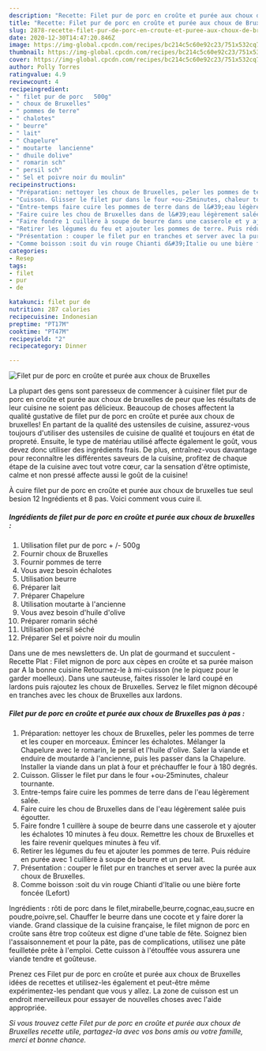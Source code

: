 ```yaml
---
description: "Recette: Filet pur de porc en croûte et purée aux choux de Bruxelles"
title: "Recette: Filet pur de porc en croûte et purée aux choux de Bruxelles"
slug: 2878-recette-filet-pur-de-porc-en-croute-et-puree-aux-choux-de-bruxelles
date: 2020-12-30T14:47:20.846Z
image: https://img-global.cpcdn.com/recipes/bc214c5c60e92c23/751x532cq70/filet-pur-de-porc-en-croute-et-puree-aux-choux-de-bruxelles-photo-principale-de-la-recette.jpg
thumbnail: https://img-global.cpcdn.com/recipes/bc214c5c60e92c23/751x532cq70/filet-pur-de-porc-en-croute-et-puree-aux-choux-de-bruxelles-photo-principale-de-la-recette.jpg
cover: https://img-global.cpcdn.com/recipes/bc214c5c60e92c23/751x532cq70/filet-pur-de-porc-en-croute-et-puree-aux-choux-de-bruxelles-photo-principale-de-la-recette.jpg
author: Polly Torres
ratingvalue: 4.9
reviewcount: 4
recipeingredient:
- " filet pur de porc   500g"
- " choux de Bruxelles"
- " pommes de terre"
- " chalotes"
- " beurre"
- " lait"
- " Chapelure"
- " moutarte  lancienne"
- " dhuile dolive"
- " romarin sch"
- " persil sch"
- " Sel et poivre noir du moulin"
recipeinstructions:
- "Préparation: nettoyer les choux de Bruxelles, peler les pommes de terre et les couper en morceaux. Émincer les échalotes. Mélanger la Chapelure avec le romarin, le persil et l&#39;huile d&#39;olive. Saler la viande et enduire de moutarde à l&#39;ancienne, puis les passer dans la Chapelure. Installer la viande dans un plat à four et préchauffer le four à 180 degrés."
- "Cuisson. Glisser le filet pur dans le four +ou-25minutes, chaleur tournante."
- "Entre-temps faire cuire les pommes de terre dans de l&#39;eau légèrement salée."
- "Faire cuire les chou de Bruxelles dans de l&#39;eau légèrement salée puis égoutter."
- "Faire fondre 1 cuillère à soupe de beurre dans une casserole et y ajouter les échalotes 10 minutes à feu doux. Remettre les choux de Bruxelles et les faire revenir quelques minutes à feu vif."
- "Retirer les légumes du feu et ajouter les pommes de terre. Puis réduire en purée avec 1 cuillère à soupe de beurre et un peu lait."
- "Présentation : couper le filet pur en tranches et server avec la purée aux choux de Bruxelles."
- "Comme boisson :soit du vin rouge Chianti d&#39;Italie ou une bière forte foncée (Lefort)"
categories:
- Resep
tags:
- filet
- pur
- de

katakunci: filet pur de 
nutrition: 287 calories
recipecuisine: Indonesian
preptime: "PT17M"
cooktime: "PT47M"
recipeyield: "2"
recipecategory: Dinner

---
```



![Filet pur de porc en croûte et purée aux choux de Bruxelles](https://img-global.cpcdn.com/recipes/bc214c5c60e92c23/751x532cq70/filet-pur-de-porc-en-croute-et-puree-aux-choux-de-bruxelles-photo-principale-de-la-recette.jpg)

La plupart des gens sont paresseux de commencer à cuisiner filet pur de porc en croûte et purée aux choux de bruxelles de peur que les résultats de leur cuisine ne soient pas délicieux. Beaucoup de choses affectent la qualité gustative de filet pur de porc en croûte et purée aux choux de bruxelles! En partant de la qualité des ustensiles de cuisine, assurez-vous toujours d'utiliser des ustensiles de cuisine de qualité et toujours en état de propreté. Ensuite, le type de matériau utilisé affecte également le goût, vous devez donc utiliser des ingrédients frais. De plus, entraînez-vous davantage pour reconnaître les différentes saveurs de la cuisine, profitez de chaque étape de la cuisine avec tout votre cœur, car la sensation d'être optimiste, calme et non pressé affecte aussi le goût de la cuisine!

<!--inarticleads1-->

À cuire filet pur de porc en croûte et purée aux choux de bruxelles tue seul besion 12 Ingrédients et 8 pas. Voici comment vous cuire il.

##### Ingrédients de filet pur de porc en croûte et purée aux choux de bruxelles :

1. Utilisation  filet pur de porc + /- 500g
1. Fournir  choux de Bruxelles
1. Fournir  pommes de terre
1. Vous avez besoin  échalotes
1. Utilisation  beurre
1. Préparer  lait
1. Préparer  Chapelure
1. Utilisation  moutarte à l&#39;ancienne
1. Vous avez besoin  d&#39;huile d&#39;olive
1. Préparer  romarin séché
1. Utilisation  persil séché
1. Préparer  Sel et poivre noir du moulin


Dans une de mes newsletters de. Un plat de gourmand et succulent - Recette Plat : Filet mignon de porc aux cèpes en croûte et sa purée maison par A la bonne cuisine Retournez-le à mi-cuisson (ne le piquez pour le garder moelleux). Dans une sauteuse, faites rissoler le lard coupé en lardons puis rajoutez les choux de Bruxelles. Servez le filet mignon découpé en tranches avec les choux de Bruxelles aux lardons. 

<!--inarticleads2-->

##### Filet pur de porc en croûte et purée aux choux de Bruxelles pas à pas :

1. Préparation: nettoyer les choux de Bruxelles, peler les pommes de terre et les couper en morceaux. Émincer les échalotes. Mélanger la Chapelure avec le romarin, le persil et l&#39;huile d&#39;olive. Saler la viande et enduire de moutarde à l&#39;ancienne, puis les passer dans la Chapelure. Installer la viande dans un plat à four et préchauffer le four à 180 degrés.
1. Cuisson. Glisser le filet pur dans le four +ou-25minutes, chaleur tournante.
1. Entre-temps faire cuire les pommes de terre dans de l&#39;eau légèrement salée.
1. Faire cuire les chou de Bruxelles dans de l&#39;eau légèrement salée puis égoutter.
1. Faire fondre 1 cuillère à soupe de beurre dans une casserole et y ajouter les échalotes 10 minutes à feu doux. Remettre les choux de Bruxelles et les faire revenir quelques minutes à feu vif.
1. Retirer les légumes du feu et ajouter les pommes de terre. Puis réduire en purée avec 1 cuillère à soupe de beurre et un peu lait.
1. Présentation : couper le filet pur en tranches et server avec la purée aux choux de Bruxelles.
1. Comme boisson :soit du vin rouge Chianti d&#39;Italie ou une bière forte foncée (Lefort)


Ingrédients : rôti de porc dans le filet,mirabelle,beurre,cognac,eau,sucre en poudre,poivre,sel. Chauffer le beurre dans une cocote et y faire dorer la viande. Grand classique de la cuisine française, le filet mignon de porc en croûte sans être trop coûteux est digne d&#39;une table de fête. Soignez bien l&#39;assaisonnement et pour la pâte, pas de complications, utilisez une pâte feuilletée prête à l&#39;emploi. Cette cuisson à l&#39;étouffée vous assurera une viande tendre et goûteuse. 

<!--inarticleads1-->

<p>
Prenez ces Filet pur de porc en croûte et purée aux choux de Bruxelles idées de recettes et utilisez-les également et peut-être même expérimentez-les pendant que vous y allez. La zone de cuisson est un endroit merveilleux pour essayer de nouvelles choses avec l'aide appropriée.
</p>

<p>
<i>Si vous trouvez cette Filet pur de porc en croûte et purée aux choux de Bruxelles recette utile, partagez-la avec vos bons amis ou votre famille, merci et bonne chance.</i>
</p>
